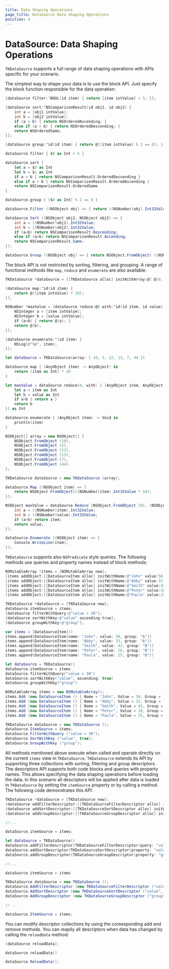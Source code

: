 ```yaml
---
title: Data Shaping Operations
page_title: DataSource Data Shaping Operations
position: 4
---
```


# DataSource: Data Shaping Operations

<code>TKDataSource</code> supports a full range of data shaping operations with APIs specific for your scenario. 

The simplest way to shape your data is to use the block API. Just specify the block function responsible for the data operation:

```Objective-C
[dataSource filter:^BOOL(id item) { return [item intValue] > 5; }];

[dataSource sort:^NSComparisonResult(id obj1, id obj2) {
    int a = [obj1 intValue];
    int b = [obj2 intValue];
    if (a < b) { return NSOrderedAscending; }
    else if (a > b) { return NSOrderedDescending; }
    return NSOrderedSame;
}];

[dataSource group:^id(id item) { return @([item intValue] % 2 == 0); }];
```
```Swift
dataSource.filter { $0 as Int > 5 }

dataSource.sort {
    let a = $0 as Int
    let b = $1 as Int
    if a < b { return NSComparisonResult.OrderedDescending }
    else if a > b { return NSComparisonResult.OrderedAscending }
    return NSComparisonResult.OrderedSame
}

dataSource.group { ($0 as Int) % 2 == 0 }
```
```C#
dataSource.Filter ((NSObject obj) => { return ((NSNumber)obj).Int32Value > 5; });

dataSource.Sort ((NSObject obj1, NSObject obj2) => {
	int a = ((NSNumber)obj1).Int32Value;
	int b = ((NSNumber)obj2).Int32Value;
	if (a<b) return NSComparisonResult.Descending;
	else if (a>b) return NSComparisonResult.Ascending;
	return NSComparisonResult.Same;
});

dataSource.Group ((NSObject obj) => { return NSObject.FromObject( ((NSNumber)obj).Int32Value % 2 == 0 ); });
```

The block API is not restricted by sorting, filtering, and grouping. A range of functional methods like <code>map</code>, <code>reduce</code> and <code>enumerate</code> are also available:

```Objective-C
TKDataSource *dataSource = [[TKDataSource alloc] initWithArray:@[ @10, @5, @12, @13, @7, @44 ]];

[dataSource map:^id(id item) {
    return @([item intValue] * 10);
}];

NSNumber *maxValue = [dataSource reduce:@0 with:^id(id item, id value) {
    NSInteger a = [item intValue];
    NSInteger b = [value intValue];
    if (a>b) { return @(a); }
    return @(b);
}];

[dataSource enumerate:^(id item) {
    NSLog(@"%@", item);
}];
```
```Swift
let dataSource = TKDataSource(array: [ 10, 5, 12, 13, 7, 44 ])

dataSource.map { (AnyObject item) -> AnyObject! in
    return (item as Int) * 10
}

let maxValue = dataSource.reduce(0, with: { (AnyObject item, AnyObject value) -> AnyObject! in
    let a = item as Int
    let b = value as Int
    if a>b { return a }
    return b
}) as Int

dataSource.enumerate { (AnyObject item) -> Void in
    println(item)
}
```
```C#
NSObject[] array = new NSObject[] {
	NSObject.FromObject (10),
	NSObject.FromObject (5),
	NSObject.FromObject (12),
	NSObject.FromObject (13),
	NSObject.FromObject (7),
	NSObject.FromObject (44)
};

TKDataSource dataSource = new TKDataSource (array);

dataSource.Map ((NSObject item) => {
	return NSObject.FromObject(((NSNumber)item).Int32Value * 10);
});

NSObject maxValue = dataSource.Reduce (NSObject.FromObject (0), (NSObject item, NSObject value) => {
	int a = ((NSNumber)item).Int32Value;
	int b = ((NSNumber)value).Int32Value;
	if (a>b) return item;
	return value;
});

dataSource.Enumerate ((NSObject item) => {
	Console.WriteLine(item);
});
```

<code>TKDataSource</code> supports also <code>NSPredicate</code> style queries. The following methods use queries and property names instead of block methods:

```Objective-C
NSMutableArray *items = [NSMutableArray new];
[items addObject:[[DataSourceItem alloc] initWithName:@"John" value:50 group:@"A"]];
[items addObject:[[DataSourceItem alloc] initWithName:@"Abby" value:33 group:@"A"]];
[items addObject:[[DataSourceItem alloc] initWithName:@"Smith" value:42 group:@"B"]];
[items addObject:[[DataSourceItem alloc] initWithName:@"Peter" value:28 group:@"B"]];
[items addObject:[[DataSourceItem alloc] initWithName:@"Paula" value:25 group:@"B"]];

TKDataSource *dataSource = [TKDataSource new];
dataSource.itemSource = items;
[dataSource filterWithQuery:@"value > 30"];
[dataSource sortWithKey:@"value" ascending:true];
[dataSource groupWithKey:@"group"];
```
```Swift
var items = [DataSourceItem]()
items.append(DataSourceItem(name: "John", value: 50, group: "A"))
items.append(DataSourceItem(name: "Abby", value: 33, group: "A"))
items.append(DataSourceItem(name: "Smith", value: 42, group: "B"))
items.append(DataSourceItem(name: "Peter", value: 28, group: "B"))
items.append(DataSourceItem(name: "Paula", value: 25, group: "B"))

let dataSource = TKDataSource()
dataSource.itemSource = items
dataSource.filterWithQuery("value > 30")
dataSource.sortWithKey("value", ascending: true)
dataSource.groupWithKey("group")
```
```C#
NSMutableArray items = new NSMutableArray();
items.Add (new DataSourceItem () { Name = "John", Value = 50, Group = "A" });
items.Add (new DataSourceItem () { Name = "Abby", Value = 33, Group = "A" });
items.Add (new DataSourceItem () { Name = "Smith", Value = 42, Group = "B" });
items.Add (new DataSourceItem () { Name = "Peter", Value = 28, Group = "B" });
items.Add (new DataSourceItem () { Name = "Paula", Value = 25, Group = "B" });

TKDataSource dataSource = new TKDataSource ();
dataSource.ItemSource = items;
dataSource.FilterWithQuery ("value > 30");
dataSource.SortWithKey ("value", true);
dataSource.GroupWithKey ("group");
```

All methods mentioned above execute when called and operate directly on the current <code>items</code> view in <code>TKDataSource</code>. <code>TKDataSource</code> extends its API by supporting three collections with sorting, filtering and group descriptors. The descriptors API supports both code blocks and queries with property names. This allows specifying the data shaping operations before loading the data. In this scenario all descriptors will be applied after data is loaded in <code>TKDataSource</code> by setting the <code>itemSource</code> property or by calling a method. The following code demonstrates this API:

```Objective-C
TKDataSource *dataSource = [TKDataSource new];
[dataSource addFilterDescriptor:[[TKDataSourceFilterDescriptor alloc] initWithQuery:@"value > 30"]];
[dataSource addSortDescriptor:[[TKDataSourceSortDescriptor alloc] initWithProperty:@"value" ascending:true]];
[dataSource addGroupDescriptor:[[TKDataSourceGroupDescriptor alloc] initWithProperty:@"group"]];

//...

dataSource.itemSource = items;
```
```Swift
let dataSource = TKDataSource()
dataSource.addFilterDescriptor(TKDataSourceFilterDescriptor(query: "value > 30"))
dataSource.addSortDescriptor(TKDataSourceSortDescriptor(property: "value", ascending: true))
dataSource.addGroupDescriptor(TKDataSourceGroupDescriptor(property: "group"))

//...

dataSource.itemSource = items
```
```C#
TKDataSource dataSource = new TKDataSource ();
dataSource.AddFilterDescriptor (new TKDataSourceFilterDescriptor ("value > 30"));
dataSource.AddSortDescriptor (new TKDataSourceSortDescriptor ("value", true));
dataSource.AddGroupDescriptor (new TKDataSourceGroupDescriptor ("group"));

// ...

dataSource.ItemSource = items;
```

You can modify descriptor collections by using the coreesponding add and remove methods. You can reaplly all descriptors when data has changed by calling the <code>reloadData</code> method:

```Objective-C
[dataSource reloadData];
```
```Swift
dataSource.reloadData()
```
```C#
dataSource.ReloadData();
```






